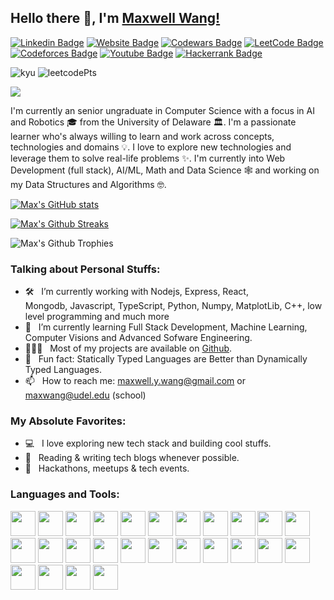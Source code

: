 ## Hello there 👋, I'm [Maxwell Wang!](https://www.github.com/mwang840/)

[![Linkedin Badge](https://img.shields.io/badge/-LinkedIn-0e76a8?style=flat-square&logo=Linkedin&logoColor=white)](linkedin.com/in/maxwell-wang-08ws/)
[![Website Badge](https://img.shields.io/badge/Website-3b5998?style=flat-square&logo=google-chrome&logoColor=white)](https://maxwangdev.vercel.app/)
[![Codewars Badge](https://img.shields.io/badge/Codewars-B1361E?style=for-the-badge&logo=Codewars&logoColor=white)](https://www.codewars.com/users/draco_635/badges/micro)
[![LeetCode Badge](https://img.shields.io/badge/-LeetCode-FFA116?style=for-the-badge&logo=LeetCode&logoColor=black)](https://leetcode.com/sCi_2444/)
[![Codeforces Badge](https://img.shields.io/badge/Codeforces-445f9d?style=for-the-badge&logo=Codeforces&logoColor=white)](https://codeforces.com/profile/dracoM)
[![Youtube Badge](https://img.shields.io/badge/YouTube-red?style=for-the-badge&logo=youtube&logoColor=white)](https://www.youtube.com/@draco4809)
[![Hackerrank Badge](https://img.shields.io/badge/-Hackerrank-2EC866?style=for-the-badge&logo=HackerRank&logoColor=white)](https://www.hackerrank.com/maxwang2?hr_r=1)

![kyu](https://www.codewars.com/users/draco_635/badges/micro)
![leetcodePts](https://img.shields.io/badge/dynamic/json?style=for-the-badge&labelColor=black&color=%23ffa116&label=Solved&query=solvedOverTotal&url=https%3A%2F%2Fbadge.xyli.tech/%2Fapi%2Fusers%2FsCi_2444&logo=leetcode&logoColor=yellow)

<a href="https://www.github.com/mwang" target="_blank" rel="noreferrer"><img
src="https://img.shields.io/github/followers/mwang840?color=blue&label=Github%20Followers&logoColor=blue&style=social" /></a>

I'm currently an senior ungraduate in Computer Science with a focus in AI and Robotics 🎓 from the University of Delaware 🏛. I'm a passionate learner who's always willing to learn and work across concepts, technologies and domains 💡. I love to explore new technologies and leverage them to solve real-life problems ✨. I'm currently into Web Development (full stack), AI/ML, Math and Data Science 🕸️ and working on my Data Structures and Algorithms 🤓.

[![Max's GitHub stats](https://github-readme-stats.vercel.app/api?username=mwang840)](https://github.com/anuraghazra/github-readme-stats)

[![Max's Github Streaks](https://github-readme-streak-stats.herokuapp.com?user=mwang840&theme=gruvbox&hide_border=true&border_radius=5)](https://git.io/streak-stats)

![Max's Github Trophies](https://github-profile-trophy.vercel.app/?username=mwang840)

### Talking about Personal Stuffs:

- 🛠 &nbsp; I’m currently working with Nodejs, Express, React, <br /> Mongodb, Javascript, TypeScript, Python, Numpy, MatplotLib, C++, low level programming and much more
- 🚀 &nbsp; I’m currently learning Full Stack Development, Machine Learning, Computer Visions and Advanced Sofware Engineering.
- 👨🏻‍💻 &nbsp; Most of my projects are available on [Github](https://github.com/mwang840).
- 👾 &nbsp; Fun fact: Statically Typed Languages are Better than Dynamically Typed Languages.
- 📫 &nbsp; How to reach me: maxwell.y.wang@gmail.com or maxwang@udel.edu (school)

### My Absolute Favorites:

- 💻 &nbsp; I love exploring new tech stack and building cool stuffs.
- 📰 &nbsp; Reading & writing tech blogs whenever possible.
- 🍕 &nbsp; Hackathons, meetups & tech events.

### Languages and Tools:
<p align="left">
<img src="https://upload.wikimedia.org/wikipedia/commons/c/c3/Python-logo-notext.svg" height="40" width="40">
<img src="https://upload.wikimedia.org/wikipedia/commons/9/99/Unofficial_JavaScript_logo_2.svg" height="40" width="40">
<img src="https://upload.wikimedia.org/wikipedia/commons/4/4c/Typescript_logo_2020.svg" height="40" width="40">
<img src="https://raw.githubusercontent.com/dustin100/dustin100/master/assests/html5-original.svg" height="40" width="40">
<img src="https://raw.githubusercontent.com/dustin100/dustin100/master/assests/css3-original.svg" height="40" width="40">
<img src="https://upload.wikimedia.org/wikipedia/commons/1/18/ISO_C%2B%2B_Logo.svg" height="40" width="40">
<img src="https://raw.githubusercontent.com/dustin100/dustin100/master/assests/bootstrap-plain.svg" height="40" width="40">
<img src="https://upload.wikimedia.org/wikipedia/de/e/e1/Java-Logo.svg" height="40" width="40">
<img src="https://upload.wikimedia.org/wikipedia/commons/b/bd/Logo_C_sharp.svg" height="40" width="40">
<img src="https://upload.wikimedia.org/wikipedia/commons/1/18/C_Programming_Language.svg" height="40" width="40">
<img src="https://upload.wikimedia.org/wikipedia/commons/4/48/Netwide_Assembler.svg" height="40" width="40">
<img src="https://raw.githubusercontent.com/dustin100/dustin100/master/assests/jquery-plain.svg" height="40" width="40">
<img src="https://upload.wikimedia.org/wikipedia/commons/a/a7/React-icon.svg" height="40" width="40">
<img src="C:\Users\maxwe\OneDrive\Documents\mwang840\assets\numpy-1.svg" height="40" width="40">
<img src="https://raw.githubusercontent.com/dustin100/dustin100/master/assests/express-original.svg" height="40" width="40">
<img src="https://raw.githubusercontent.com/dustin100/dustin100/master/assests/nodejs-original.svg" height="40" width="40">
<img src="https://raw.githubusercontent.com/dustin100/dustin100/master/assests/mongodb-original.svg" height="40" width="40">
<img src="https://upload.wikimedia.org/wikipedia/commons/9/9a/Visual_Studio_Code_1.35_icon.svg" height="40" width="40">
<img src="https://upload.wikimedia.org/wikipedia/commons/1/1d/PyCharm_Icon.svg" height="40" width="40">
<img src="https://raw.githubusercontent.com/dustin100/dustin100/master/assests/visualstudio-plain.svg" height="40" width="40">
<img src="https://upload.wikimedia.org/wikipedia/commons/9/9c/IntelliJ_IDEA_Icon.svg" height="40" width="40">
<img src="https://upload.wikimedia.org/wikipedia/commons/5/50/Oracle_logo.svg" height="40" width="40">
<img src="https://raw.githubusercontent.com/dustin100/dustin100/master/assests/git-original.svg" height="40" width="40">
<img src="https://upload.wikimedia.org/wikipedia/commons/1/13/Cmake.svg" height="40" width="40">
<img src="https://upload.wikimedia.org/wikipedia/commons/4/4b/Bash_Logo_Colored.svg" height="40" width="40">
<img src="https://upload.wikimedia.org/wikipedia/commons/1/13/Cmake.svg" height="40" width="40">
</p>